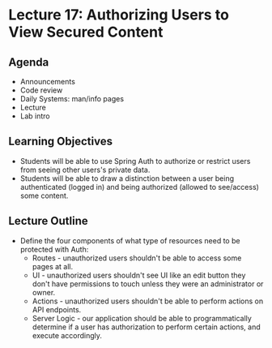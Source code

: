 # Lecture 17: Authorizing Users to View Secured Content

## Agenda
- Announcements
- Code review
- Daily Systems: man/info pages
- Lecture
- Lab intro

## Learning Objectives
* Students will be able to use Spring Auth to authorize or restrict users from seeing other users's private data.
* Students will be able to draw a distinction between a user being authenticated (logged in) and being authorized (allowed to see/access) some content.


## Lecture Outline
* Define the four components of what type of resources need to be protected with Auth:
  * Routes - unauthorized users shouldn't be able to access some pages at all.
  * UI - unauthorized users shouldn't see UI like an edit button they don't have permissions to touch unless they were an administrator or owner.
  * Actions - unauthorized users shouldn't be able to perform actions on API endpoints.
  * Server Logic - our application should be able to programmatically determine if a user has authorization to perform certain actions, and execute accordingly.

